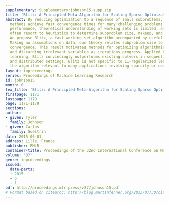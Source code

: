 ```yaml
---
supplementary: Supplementary:johnson15-supp.zip
title: 'Blitz: A Principled Meta-Algorithm for Scaling Sparse Optimization'
abstract: By reducing optimization to a sequence of small subproblems, working set
  methods achieve fast convergence times for many challenging problems. Despite excellent
  performance, theoretical understanding of working sets is limited, and implementations
  often resort to heuristics to determine subproblem size, makeup, and stopping criteria.
  We propose Blitz, a fast working set algorithm accompanied by useful guarantees.
  Making no assumptions on data, our theory relates subproblem size to progress toward
  convergence. This result motivates methods for optimizing algorithmic parameters
  and discarding irrelevant variables as iterations progress. Applied to L1-regularized
  learning, Blitz convincingly outperforms existing solvers in sequential, limited-memory,
  and distributed settings. Blitz is not specific to L1-regularized learning, making
  the algorithm relevant to many applications involving sparsity or constraints.
layout: inproceedings
series: Proceedings of Machine Learning Research
id: johnson15
month: 0
tex_title: 'Blitz: A Principled Meta-Algorithm for Scaling Sparse Optimization'
firstpage: 1171
lastpage: 1179
page: 1171-1179
sections: 
author:
- given: Tyler
  family: Johnson
- given: Carlos
  family: Guestrin
date: 2015-06-01
address: Lille, France
publisher: PMLR
container-title: Proceedings of the 32nd International Conference on Machine Learning
volume: '37'
genre: inproceedings
issued:
  date-parts:
  - 2015
  - 6
  - 1
pdf: http://proceedings.mlr.press/v37/johnson15.pdf
# Format based on citeproc: http://blog.martinfenner.org/2013/07/30/citeproc-yaml-for-bibliographies/
---
```

